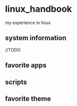 # linux_handbook
my experience in linux

## system information
//TODO

## favorite apps 

## scripts

## favorite theme

